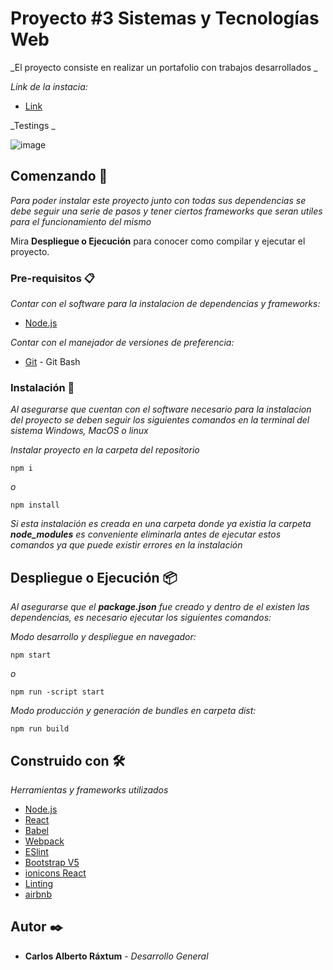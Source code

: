 # Proyecto #3 Sistemas y Tecnologías Web

_El proyecto consiste en realizar un portafolio con trabajos desarrollados _


_Link de la instacia:_

* [Link](http://3.143.254.222:200/)

_Testings _

![image](https://user-images.githubusercontent.com/53351491/120882023-58c2f180-c592-11eb-884f-4944e90d1747.png)


## Comenzando 🚀

_Para poder instalar este proyecto junto con todas sus dependencias se debe seguir una serie de pasos y tener ciertos frameworks que seran utiles para el funcionamiento del mismo_

Mira **Despliegue o Ejecución** para conocer como compilar y ejecutar el proyecto.


### Pre-requisitos 📋

_Contar con el software para la instalacion de dependencias y frameworks:_

* [Node.js](https://nodejs.org/es/)

_Contar con el manejador de versiones de preferencia:_

* [Git](https://git-scm.com/) - Git Bash


### Instalación 🔧

_Al asegurarse que cuentan con el software necesario para la instalacion del proyecto se deben seguir los siguientes comandos en la terminal del sistema Windows, MacOS o linux_

_Instalar proyecto en la carpeta del repositorio_

```
npm i
```

_o_

```
npm install
```

_Si esta instalación es creada en una carpeta donde ya existia la carpeta **node_modules** es conveniente eliminarla antes de ejecutar estos comandos ya que puede existir errores en la instalación_


## Despliegue o Ejecución 📦

_Al asegurarse que el **package.json** fue creado y dentro de el existen las dependencias, es necesario ejecutar los siguientes comandos:_

_Modo desarrollo y despliegue en navegador:_

```
npm start
```
_o_

```
npm run -script start
```

_Modo producción y generación de bundles en carpeta dist:_

```
npm run build
```

## Construido con 🛠️

_Herramientas y frameworks utilizados_

* [Node.js](https://nodejs.org/es/)
* [React](https://es.reactjs.org/)
* [Babel](https://babeljs.io/)
* [Webpack](https://webpack.js.org/)
* [ESlint](https://eslint.org/)
* [Bootstrap V5](https://getbootstrap.com/docs/5.0/getting-started/introduction/)
* [ionicons React](https://react-ionicons.netlify.app/)
* [Linting](https://www.digitalocean.com/community/tutorials/react-linting-react)
* [airbnb](https://www.airbnb.com.gt/?_set_bev_on_new_domain=1616733164_ZjNkNjc0M2RkOWJm)

## Autor ✒️


* **Carlos Alberto Ráxtum** - *Desarrollo General* 
